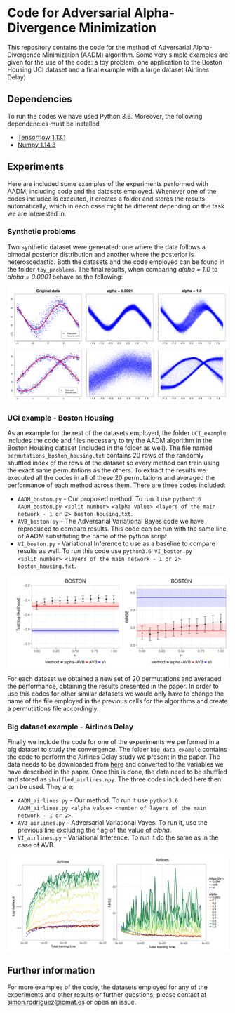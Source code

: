 # Code for Adversarial Alpha-Divergence Minimization

This repository contains the code for the method of Adversarial Alpha-Divergence Minimization (AADM) algorithm. Some very simple examples are given for the use of the code: a toy problem, one application to the Boston Housing UCI dataset and a final example with a large dataset (Airlines Delay).

## Dependencies

To run the codes we have used Python 3.6. Moreover, the following dependencies must be installed
* [Tensorflow 1.13.1](https://www.tensorflow.org/)
* [Numpy 1.14.3](https://numpy.org/)
 
## Experiments

Here are included some examples of the experiments performed with AADM, including code and the datasets employed. Whenever one of the codes included is executed, it creates a folder and stores the results automatically, which in each case might be different depending on the task we are interested in. 

### Synthetic problems

Two synthetic dataset were generated: one where the data follows a bimodal posterior distribution and another where the posterior is heteroscedastic. Both the datasets and the code employed can be found in the folder `toy_problems`. The final results, when comparing _alpha = 1.0_ to _alpha = 0.0001_ behave as the following:

<img src="figures/synth_problems.png" alt="Results of AADM in the synthetic toy problems" width="650"/>



### UCI example - Boston Housing

As an example for the rest of the datasets employed, the folder `UCI_example` includes the code and files necessary to try the AADM algorithm in the Boston Housing dataset (included in the folder as well). The file named `permutations_boston_housing.txt` contains 20 rows of the randomly shuffled index of the rows of the dataset so every method can train using the exact same permutations as the others. To extract the results we executed all the codes in all of these 20 permutations and averaged the performance of each method across them. There are three codes included:

* `AADM_boston.py`  -  Our proposed method. To run it use `python3.6 AADM_boston.py <split number> <alpha value> <layers of the main network - 1 or 2> boston_housing.txt`.
* `AVB_boston.py`  -  The Adversarial Variational Bayes code we have reproduced to compare results. This code can be run with the same line of AADM substituting the name of the python script. 
* `VI_boston.py`  -  Variational Inference to use as a baseline to compare results as well. To run this code use `python3.6 VI_boston.py <split_number> <layers of the main network - 1 or 2> boston_housing.txt`.

<img src="figures/combined_boston.png" alt="Compared results for the three algorithms in the Boston Housing dataset" width="650"/>

For each dataset we obtained a new set of 20 permutations and averaged the performance, obtaining the results presented in the paper. In order to use this codes for other similar datasets we would only have to change the name of the file employed in the previous calls for the algorithms and create a permutations file accordingly. 



### Big dataset example - Airlines Delay

Finally we include the code for one of the experiments we performed in a big dataset to study the convergence. The folder `big_data_example` contains the code to perform the Airlines Delay study we present in the paper. The data needs to be downloaded from [here](https://www.kaggle.com/usdot/flight-delays/downloads/airports.csv/1) and converted to the variables we have described in the paper. Once this is done, the data need to be shuffled and stored as `shuffled_airlines.npy`. The three codes included here then can be used. They are:

* `AADM_airlines.py`  -  Our method. To run it use `python3.6 AADM_airlines.py <alpha value> <number of layers of the main network - 1 or 2>`.
* `AVB_airlines.py`  -  Adversarial Variational Vayes. To run it, use the previous line excluding the flag of the value of _alpha_.
* `VI_airlines.py`  -  Variational Inference.  To run it do the same as in the case of AVB. 

<img src="figures/combined_airlines.png" alt="Results of the three algorithms over the Airlines Delay dataset" width="650"/>



## Further information

For more examples of the code, the datasets employed for any of the experiments and other results or further questions, please contact at [simon.rodriguez@icmat.es](mailto:simon.rodriguez@icmat.es) or open an issue. 
